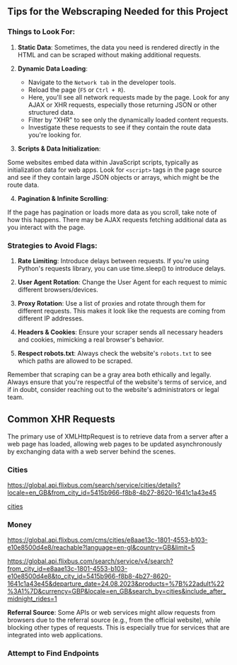 ## Tips for the Webscraping Needed for this Project

### Things to Look For:
1. **Static Data**: Sometimes, the data you need is rendered directly in the HTML and can be scraped without making additional requests.

2. **Dynamic Data Loading**:

    - Navigate to the `Network tab` in the developer tools.
    - Reload the page (`F5` or `Ctrl + R`).
    - Here, you'll see all network requests made by the page. Look for any AJAX or XHR requests, especially those returning JSON or other structured data.
    - Filter by "XHR" to see only the dynamically loaded content requests.
    - Investigate these requests to see if they contain the route data you're looking for.

3. **Scripts & Data Initialization**:

Some websites embed data within JavaScript scripts, typically as initialization data for web apps. Look for `<script>` tags in the page source and see if they contain large JSON objects or arrays, which might be the route data.

4. **Pagination & Infinite Scrolling**:

If the page has pagination or loads more data as you scroll, take note of how this happens. There may be AJAX requests fetching additional data as you interact with the page.

### Strategies to Avoid Flags:
1. **Rate Limiting**: Introduce delays between requests. If you're using Python's requests library, you can use time.sleep() to introduce delays.

2. **User Agent Rotation**: Change the User Agent for each request to mimic different browsers/devices.

3. **Proxy Rotation**: Use a list of proxies and rotate through them for different requests. This makes it look like the requests are coming from different IP addresses.

4. **Headers & Cookies**: Ensure your scraper sends all necessary headers and cookies, mimicking a real browser's behavior.

5. **Respect robots.txt**: Always check the website's `robots.txt` to see which paths are allowed to be scraped.

Remember that scraping can be a gray area both ethically and legally. Always ensure that you're respectful of the website's terms of service, and if in doubt, consider reaching out to the website's administrators or legal team.

## Common XHR Requests
The primary use of XMLHttpRequest is to retrieve data from a server after a web page has loaded, allowing web pages to be updated asynchronously by exchanging data with a web server behind the scenes.

### Cities
https://global.api.flixbus.com/search/service/cities/details?locale=en_GB&from_city_id=5415b966-f8b8-4b27-8620-1641c1a43e45

[cities](https://global.api.flixbus.com/search/autocomplete/cities?q=Manchester&lang=en&country=gb&flixbus_cities_only=false&stations=false)

### Money

https://global.api.flixbus.com/cms/cities/e8aae13c-1801-4553-b103-e10e8500d4e8/reachable?language=en-gl&country=GB&limit=5

https://global.api.flixbus.com/search/service/v4/search?from_city_id=e8aae13c-1801-4553-b103-e10e8500d4e8&to_city_id=5415b966-f8b8-4b27-8620-1641c1a43e45&departure_date=24.08.2023&products=%7B%22adult%22%3A1%7D&currency=GBP&locale=en_GB&search_by=cities&include_after_midnight_rides=1

**Referral Source**: Some APIs or web services might allow requests from browsers due to the referral source (e.g., from the official website), while blocking other types of requests. This is especially true for services that are integrated into web applications.

### Attempt to Find Endpoints
